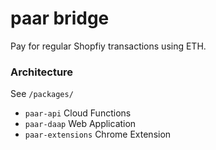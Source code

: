 # paar bridge

Pay for regular Shopfiy transactions using ETH.

### Architecture

See `/packages/`

- `paar-api` Cloud Functions
- `paar-daap` Web Application
- `paar-extensions` Chrome Extension
